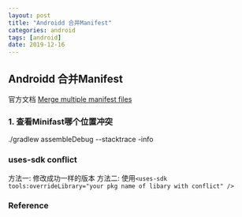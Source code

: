 ```yaml
---
layout: post
title: "Androidd 合并Manifest"
categories: android
tags: [android]
date: 2019-12-16
---
```


## Androidd 合并Manifest

官方文档
[Merge multiple manifest files](https://developer.android.google.cn//studio/build/manifest-merge.html)

### 1. 查看Minifast哪个位置冲突

  ./gradlew assembleDebug --stacktrace -info


### uses-sdk conflict

  方法一: 修改成功一样的版本 <recommend>
  方法二: 使用`<uses-sdk tools:overrideLibrary="your pkg name of libary with conflict" />`


### Reference

